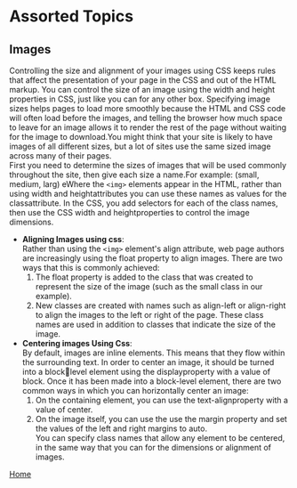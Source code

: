  # Assorted Topics
 <!-- Chapter 16: “Images” (pp.406-427) -->
 ## Images
Controlling the size and alignment of your images using CSS keeps rules that affect the presentation of your page in the CSS and out of the HTML markup. You can control the size of an image using the width and height properties in CSS, just like you can for any other box. Specifying image sizes helps pages to load more smoothly because the HTML and CSS code will often load before the images, and telling the browser how much space to leave for an image allows it to render the rest of the page without waiting for the image to download.You might think that your site is likely to have images of all different sizes, but a lot of sites use the same sized image across many of their pages.<br />
First you need to determine the sizes of images that will be used commonly throughout the site, then give each size a name.For example: (small, medium, larg) eWhere the ```<img>``` elements appear in the HTML, rather than using width and heightattributes you can use these names as values for the classattribute. In the CSS, you add selectors for each of the class names, then use the CSS width and heightproperties to control the image dimensions.<br />
- **Aligning Images using css**:<br />
    Rather than using the ```<img>``` element's align attribute, web page authors are increasingly using the float property to align images. There are two ways that this is commonly achieved:<br />
    1. The float property is added to the class that was created to represent the size of the image (such as the small class in our example).<br />
    2. New classes are created with names such as align-left or align-right to align the images to the left or right of the page. These class names are used in addition to classes that indicate the size of the image.<br />
- **Centering images Using Css**:<br />
    By default, images are inline elements. This means that they flow within the surrounding text. In order to center an image, it should be turned into a blocklevel element using the displayproperty with a value of block. Once it has been made into a block-level element, there are two common ways in which you can horizontally center an image:<br />
    1. On the containing element, you can use the text-alignproperty with a value of center.
    2. On the image itself, you can use the use the margin property and set the values of the left and right margins to auto.<br />
    You can specify class names that allow any element to be centered, in the same way that you can for the dimensions or alignment of images.<br />






[Home]( https://kztahat.github.io/reading-notes/)